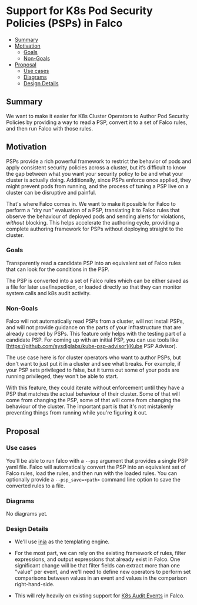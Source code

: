 # Support for K8s Pod Security Policies (PSPs) in Falco

<!-- toc -->

- [Summary](#summary)
- [Motivation](#motivation)
  * [Goals](#goals)
  * [Non-Goals](#non-goals)
- [Proposal](#proposal)
  * [Use cases](#use-cases)
  * [Diagrams](#diagrams)
  * [Design Details](#design-details)

<!-- tocstop -->

## Summary

We want to make it easier for K8s Cluster Operators to Author Pod Security Policies by providing a way to read a PSP, convert it to a set of Falco rules, and then run Falco with those rules.

## Motivation

PSPs provide a rich powerful framework to restrict the behavior of pods and apply consistent security policies across a cluster, but it’s difficult to know the gap between what you want your security policy to be and what your cluster is actually doing. Additionally, since PSPs enforce once applied, they might prevent pods from running, and the process of tuning a PSP live on a cluster can be disruptive and painful.

That's where Falco comes in. We want to make it possible for Falco to perform a "dry run" evaluation of a PSP, translating it to Falco rules that observe the behaviour of deployed pods and sending alerts for violations, *without* blocking. This helps accelerate the authoring cycle, providing a complete authoring framework for PSPs without deploying straight to the cluster.

### Goals

Transparently read a candidate PSP into an equivalent set of Falco rules that can look for the conditions in the PSP.

The PSP is converted into a set of Falco rules which can be either saved as a file for later use/inspection, or loaded directly so that they can monitor system calls and k8s audit activity.

### Non-Goals

Falco will not automatically read PSPs from a cluster, will not install PSPs, and will not provide guidance on the parts of your infrastructure that are already covered by PSPs. This feature only helps with the testing part of a candidate PSP. For coming up with an initial PSP, you can use tools like [https://github.com/sysdiglabs/kube-psp-advisor](Kube PSP Advisor).

The use case here is for cluster operators who want to author PSPs, but don't want to just put it in a cluster and see what breaks. For example, if your PSP sets privileged to false, but it turns out some of your pods are running privileged, they won't be able to start.

With this feature, they could iterate without enforcement until they have a PSP that matches the actual behaviour of their cluster. Some of that will come from changing the PSP, some of that will come from changing the behaviour of the cluster. The important part is that it's not mistakenly preventing things from running while you're figuring it out.

## Proposal

### Use cases

You'll be able to run falco with a `--psp` argument that provides a single PSP yaml file. Falco will automatically convert the PSP into an equivalent set of Falco rules, load the rules, and then run with the loaded rules. You can optionally provide a `--psp_save=<path>` command line option to save the converted rules to a file.

### Diagrams

No diagrams yet.

### Design Details

* We'll use [inja](https://github.com/pantor/inja) as the templating engine.

* For the most part, we can rely on the existing framework of rules, filter expressions, and output expressions that already exist in Falco. One significant change will be that filter fields can extract more than one "value" per event, and we'll need to define new operators to perform set comparisons between values in an event and values in the comparison right-hand-side.

* This will rely heavily on existing support for [K8s Audit Events](https://falco.org/docs/event-sources/kubernetes-audit/) in Falco.
